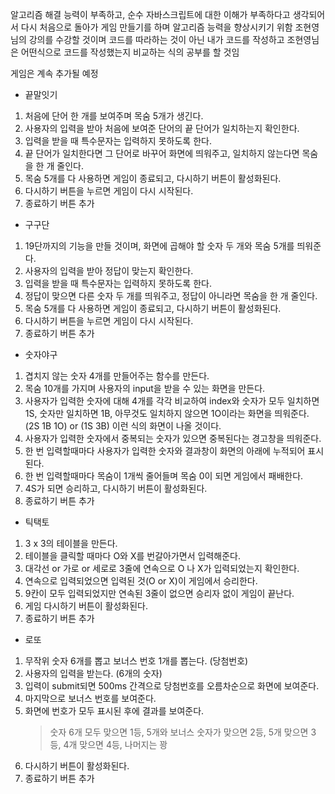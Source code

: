 알고리즘 해결 능력이 부족하고, 순수 자바스크립트에 대한 이해가 부족하다고 생각되어서
다시 처음으로 돌아가 게임 만들기를 하며 알고리즘 능력을 향상시키기 위함
조현영님의 강의를 수강할 것이며 코드를 따라하는 것이 아닌 내가 코드를 작성하고
조현영님은 어떤식으로 코드를 작성했는지 비교하는 식의 공부를 할 것임

게임은 계속 추가될 예정

- 끝말잇기

1. 처음에 단어 한 개를 보여주며 목숨 5개가 생긴다.
2. 사용자의 입력을 받아 처음에 보여준 단어의 끝 단어가 일치하는지 확인한다.
3. 입력을 받을 때 특수문자는 입력하지 못하도록 한다.
4. 끝 단어가 일치한다면 그 단어로 바꾸어 화면에 띄워주고, 일치하지 않는다면 목숨을 한 개 줄인다.
5. 목숨 5개를 다 사용하면 게임이 종료되고, 다시하기 버튼이 활성화된다.
6. 다시하기 버튼을 누르면 게임이 다시 시작된다.
7. 종료하기 버튼 추가

- 구구단

1. 19단까지의 기능을 만들 것이며, 화면에 곱해야 할 숫자 두 개와 목숨 5개를 띄워준다.
2. 사용자의 입력을 받아 정답이 맞는지 확인한다.
3. 입력을 받을 때 특수문자는 입력하지 못하도록 한다.
4. 정답이 맞으면 다른 숫자 두 개를 띄워주고, 정답이 아니라면 목숨을 한 개 줄인다.
5. 목숨 5개를 다 사용하면 게임이 종료되고, 다시하기 버튼이 활성화된다.
6. 다시하기 버튼을 누르면 게임이 다시 시작된다.
7. 종료하기 버튼 추가

- 숫자야구

1. 겹치지 않는 숫자 4개를 만들어주는 함수를 만든다.
2. 목숨 10개를 가지며 사용자의 input을 받을 수 있는 화면을 만든다.
3. 사용자가 입력한 숫자에 대해 4개를 각각 비교하여 index와 숫자가 모두 일치하면 1S, 숫자만 일치하면 1B, 아무것도 일치하지 않으면
   1O이라는 화면을 띄워준다. (2S 1B 1O) or (1S 3B) 이런 식의 화면이 나올 것이다.
4. 사용자가 입력한 숫자에서 중복되는 숫자가 있으면 중복된다는 경고창을 띄워준다.
5. 한 번 입력할때마다 사용자가 입력한 숫자와 결과창이 화면의 아래에 누적되어 표시된다.
6. 한 번 입력할때마다 목숨이 1개씩 줄어들며 목숨 0이 되면 게임에서 패배한다.
7. 4S가 되면 승리하고, 다시하기 버튼이 활성화된다.
8. 종료하기 버튼 추가

- 틱택토

1. 3 x 3의 테이블을 만든다.
2. 테이블을 클릭할 때마다 O와 X를 번갈아가면서 입력해준다.
3. 대각선 or 가로 or 세로로 3줄에 연속으로 O 나 X가 입력되었는지 확인한다.
4. 연속으로 입력되었으면 입력된 것(O or X)이 게임에서 승리한다.
5. 9칸이 모두 입력되었지만 연속된 3줄이 없으면 승리자 없이 게임이 끝난다.
6. 게임 다시하기 버튼이 활성화된다.
7. 종료하기 버튼 추가

- 로또

1. 무작위 숫자 6개를 뽑고 보너스 번호 1개를 뽑는다. (당첨번호)
2. 사용자의 입력을 받는다. (6개의 숫자)
3. 입력이 submit되면 500ms 간격으로 당첨번호를 오름차순으로 화면에 보여준다.
4. 마지막으로 보너스 번호를 보여준다.
5. 화면에 번호가 모두 표시된 후에 결과를 보여준다.
   > 숫자 6개 모두 맞으면 1등, 5개와 보너스 숫자가 맞으면 2등, 5개 맞으면 3등, 4개 맞으면 4등, 나머지는 꽝
6. 다시하기 버튼이 활성화된다.
7. 종료하기 버튼 추가
